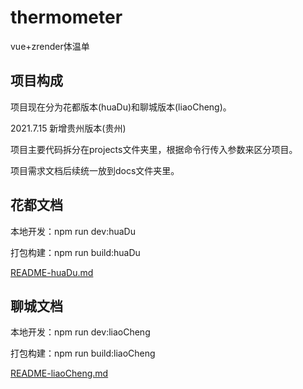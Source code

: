 # thermometer
vue+zrender体温单
## 项目构成
项目现在分为花都版本(huaDu)和聊城版本(liaoCheng)。

2021.7.15 新增贵州版本(贵州)

项目主要代码拆分在projects文件夹里，根据命令行传入参数来区分项目。

项目需求文档后续统一放到docs文件夹里。

## 花都文档
本地开发：npm run dev:huaDu

打包构建：npm run build:huaDu

[README-huaDu.md](./README-huaDu.md)

## 聊城文档
本地开发：npm run dev:liaoCheng

打包构建：npm run build:liaoCheng

[README-liaoCheng.md](./README-liaoCheng.md)
